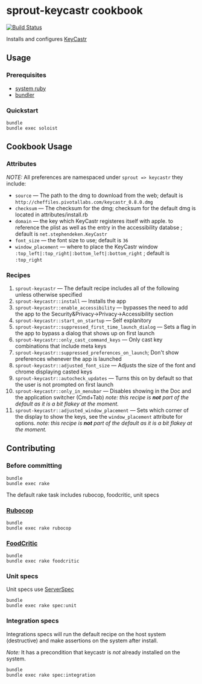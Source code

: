 # sprout-keycastr cookbook

[![Build Status](https://travis-ci.org/pivotal-sprout/sprout-keycastr.png?branch=master)](https://travis-ci.org/pivotal-sprout/sprout-keycastr)

Installs and configures [KeyCastr](https://github.com/sdeken/keycast)

## Usage

### Prerequisites

- [system ruby](.ruby-version)
- [bundler](http://bundler.io/)

### Quickstart

```
bundle
bundle exec soloist
```

## Cookbook Usage

### Attributes

*NOTE:* All preferences are namespaced under `sprout => keycastr` they include:

* `source` &mdash; The path to the dmg to download from the web; default is `http://cheffiles.pivotallabs.com/keycastr_0.8.0.dmg`
* `checksum` &mdash; The checksum for the dmg; checksum for the default dmg is located in attributes/install.rb
* `domain` &mdash; the key which KeyCastr registeres itself with apple. to reference the plist as well as the entry in
the accessibility databse ; default is `net.stephendeken.KeyCastr`
* `font_size` &mdash; the font size to use; default is `36`
* `window_placement` &mdash; where to place the KeyCastr window `:top_left|:top_right|:bottom_left|:bottom_right` ; default is `:top_right`


### Recipes

1. `sprout-keycastr` &mdash; The default recipe includes all of the following unless otherwise specified
1. `sprout-keycastr::install` &mdash; Installs the app
1. `sprout-keycastr::enable_accessibility` &mdash; bypasses the need to add the app to the Security&Privacy->Privacy->Accessibility section
1. `sprout-keycastr::start_on_startup` &mdash; Self explanitory
1. `sprout-keycastr::suppressed_first_time_launch_dialog` &mdash; Sets a flag in the app to bypass a dialog that shows up on first launch
1. `sprout-keycastr::only_cast_command_keys` &mdash; Only cast key combinations that include meta keys
1. `sprout-keycastr::suppressed_preferences_on_launch`; Don't show preferences whenever the app is launched
1. `sprout-keycastr::adjusted_font_size` &mdash; Adjusts the size of the font and chrome displaying casted keys
1. `sprout-keycastr::autocheck_updates` &mdash; Turns this on by default so that the user is not prompted on first launch
1. `sprout-keycastr::only_in_menubar` &mdash; Disables showing in the Doc and the application switcher (Cmd+Tab) _note: this recipe is **not** part of the default as it is a bit flakey at the moment._
1. `sprout-keycastr::adjusted_window_placement` &mdash; Sets which corner of the display to show the keys, see the `window_placement` attribute for options. _note: this recipe is **not** part of the default as it is a bit flakey at the moment._

## Contributing

### Before committing

```
bundle
bundle exec rake
```

The default rake task includes rubocop, foodcritic, unit specs

### [Rubocop](https://github.com/bbatsov/rubocop)

```
bundle
bundle exec rake rubocop
```

### [FoodCritic](http://acrmp.github.io/foodcritic/)

```
bundle
bundle exec rake foodcritic
```

### Unit specs

Unit specs use [ServerSpec](http://serverspec.org/)

```
bundle
bundle exec rake spec:unit
```

### Integration specs

Integrations specs will run the default recipe on the host system (destructive) and make assertions on the system after 
install.

*Note:* It has a precondition that keycastr is _not_ already installed on the system.

```
bundle
bundle exec rake spec:integration
```
